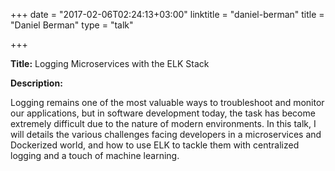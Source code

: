 +++
date = "2017-02-06T02:24:13+03:00"
linktitle = "daniel-berman"
title = "Daniel Berman"
type = "talk"

+++

<div class="span-15  ">
  <div class="span-15  last ">
  <p><strong>Title:</strong>
Logging Microservices with the ELK Stack
</p>

<p><strong>Description:</strong></p>

<p>
Logging remains one of the most valuable ways to troubleshoot and monitor our applications, but in software development today, the task has become extremely difficult due to the nature of modern environments. In this talk, I will details the various challenges facing developers in a microservices and Dockerized world, and how to use ELK to tackle them with centralized logging and a touch of machine learning.
</p>
<p>

  </div>
</div>

